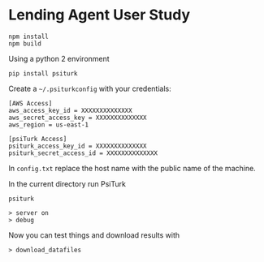 # Lending Agent User Study

```shell
npm install
npm build
```

Using a python 2 environment

```
pip install psiturk
```

Create a `~/.psiturkconfig` with your credentials:

```
[AWS Access]
aws_access_key_id = XXXXXXXXXXXXXX
aws_secret_access_key = XXXXXXXXXXXXXX
aws_region = us-east-1

[psiTurk Access]
psiturk_access_key_id = XXXXXXXXXXXXXX
psiturk_secret_access_id = XXXXXXXXXXXXXX
```

In `config.txt` replace the host name with the public name of the machine.

In the current directory run PsiTurk

```
psiturk

> server on
> debug
```

Now you can test things and download results with
```
> download_datafiles
```

